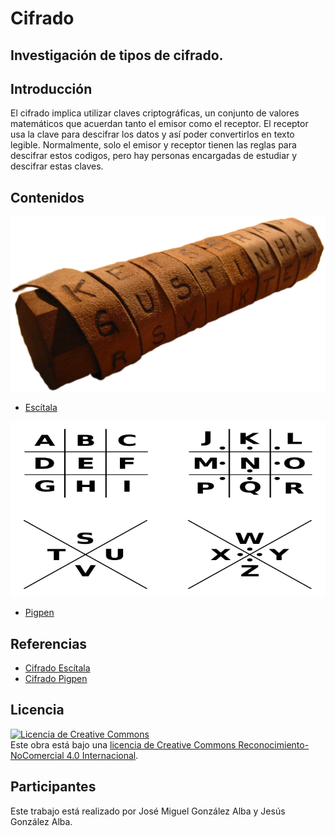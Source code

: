 # Cifrado

## Investigación de tipos de cifrado.

## Introducción

El cifrado implica utilizar claves criptográficas, un conjunto de valores matemáticos que acuerdan tanto el emisor como el receptor. 
El receptor usa la clave para descifrar los datos y así poder convertirlos en texto legible. 
Normalmente, solo el emisor y receptor tienen las reglas para descifrar estos codigos, pero hay personas encargadas de estudiar y descifrar estas claves.

## Contenidos

![Escítala](/ICifrado/Skytale.png)

- [Escítala](/Cifrados/Escítala.md)

![Pigpen](/ICifrado/Pigpen_cipher_key.svg.png)

- [Pigpen](/Cifrados/Escítala.md)

## Referencias

- [Cifrado Escítala](https://museo.inf.upv.es/blog/2021/05/14/escitala-espartana/)
- [Cifrado Pigpen](https://es.wikipedia.org/wiki/Cifrado_francmas%C3%B3n)


## Licencia

<a rel="license" href="http://creativecommons.org/licenses/by-nc/4.0/"><img alt="Licencia de Creative Commons" style="border-width:0" src="https://i.creativecommons.org/l/by-nc/4.0/88x31.png" /></a><br />Este obra está bajo una <a rel="license" href="http://creativecommons.org/licenses/by-nc/4.0/">licencia de Creative Commons Reconocimiento-NoComercial 4.0 Internacional</a>.

## Participantes
Este trabajo está realizado por José Miguel González Alba y Jesús González Alba.
